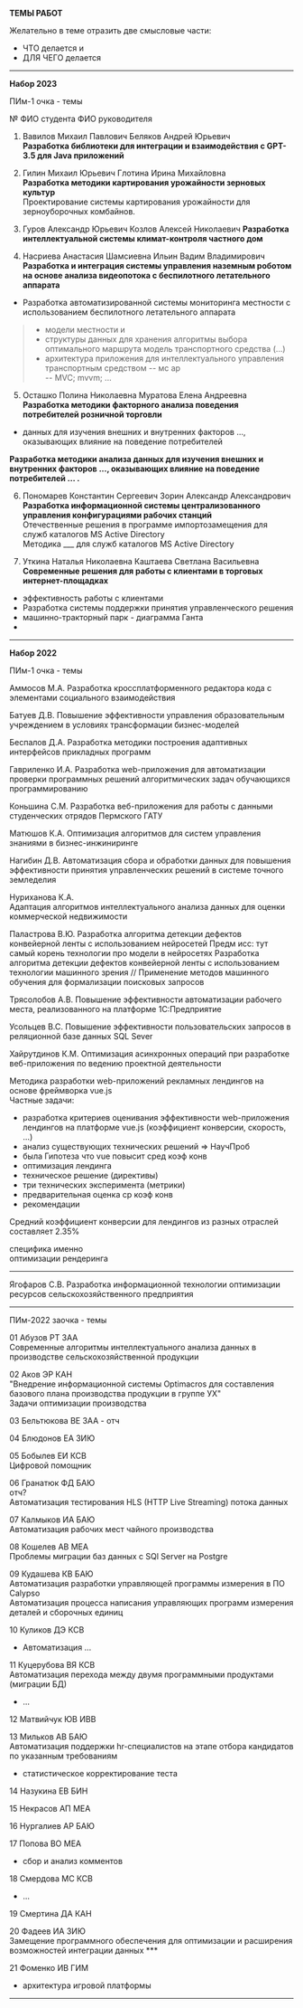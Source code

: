 **ТЕМЫ РАБОТ**  

Желательно в теме отразить две смысловые части:  

- ЧТО делается и  
- ДЛЯ ЧЕГО делается  

---  

**Набор 2023**  

ПИм-1 очка - темы

№  ФИО студента                     ФИО руководителя
1. Вавилов Михаил Павлович          Беляков Андрей Юрьевич  
**Разработка библиотеки для интеграции и взаимодействия с GPT-3.5 для Java приложений**  

2. Гилин Михаил Юрьевич             Глотина Ирина Михайловна  
**Разработка методики картирования урожайности зерновых культур**  
Проектирование системы картирования урожайности для зерноуборочных комбайнов.  

3. Гуров Александр Юрьевич          Козлов Алексей Николаевич
**Разработка интеллектуальной системы климат-контроля частного дом**  

4. Насриева Анастасия Шамсиевна     Ильин Вадим Владимирович  
**Разработка и интеграция системы управления наземным роботом на основе анализа видеопотока с беспилотного летательного аппарата**  
- Разработка автоматизированной системы мониторинга местности с использованием беспилотного летательного аппарата  

> + модели местности и 
> + структуры данных для хранения
> алгоритмы выбора оптимального маршрута
> модель транспортного средства (...)
> + архитектура приложения для интеллектуального управления транспортным средством
> -- мс ар  
> -- MVC; mvvm; ...  

5. Осташко Полина Николаевна        Муратова Елена Андреевна
**Разработка методики факторного анализа поведения потребителей розничной торговли**  
- данных для изучения внешних и внутренних факторов ..., оказывающих влияние на поведение потребителей  

**Разработка методики анализа данных для изучения внешних и внутренних факторов ..., оказывающих влияние на поведение потребителей ... .**  

6. Пономарев Константин Сергеевич   Зорин Александр Александрович  
**Разработка информационной системы централизованного управления конфигурациями рабочих станций**  
Отечественные решения в программе импортозамещения для служб каталогов MS Active Directory  
Методика ___  для служб каталогов MS Active Directory  

7. Уткина Наталья Николаевна        Каштаева Светлана Васильевна
**Современные решения для работы с клиентами в торговых интернет-площадках**
- эффективность работы с клиентами  
- Разработка системы поддержки принятия управленческого решения  
- машинно-тракторный парк - диаграмма Ганта
- 

---  

**Набор 2022**  

ПИм-1 очка - темы

Аммосов М.А.
Разработка кроссплатформенного редактора кода с элементами социального взаимодействия

Батуев Д.В.
Повышение эффективности управления образовательным учреждением в условиях трансформации бизнес-моделей

Беспалов Д.А.
Разработка методики построения адаптивных интерфейсов прикладных программ

Гавриленко И.А.
Разработка web-приложения для автоматизации проверки программных решений алгоритмических задач обучающихся программированию

Коньшина С.М.
Разработка веб-приложения для работы с данными студенческих отрядов Пермского ГАТУ

Матюшов К.А.
Оптимизация алгоритмов для систем управления знаниями в бизнес-инжиниринге

Нагибин Д.В.
Автоматизация сбора и обработки данных для повышения эффективности принятия управленческих решений в системе точного земледелия

Нуриханова К.А.  
Адаптация алгоритмов интеллектуального анализа данных для оценки коммерческой недвижимости

Паластрова В.Ю.
Разработка алгоритма детекции дефектов конвейерной ленты с использованием нейросетей
Предм исс: тут самый корень технологии про модели в нейросетях
Разработка алгоритма детекции дефектов конвейерной ленты с использованием технологии машинного зрения
// Применение методов машинного обучения для формализации поисковых запросов

Трясолобов А.В.
Повышение эффективности автоматизации рабочего места, реализованного на платформе 1С:Предприятие

Усольцев В.С.
Повышение эффективности пользовательских запросов в реляционной базе данных SQL Sever

Хайрутдинов К.М.
Оптимизация асинхронных операций при разработке веб-приложения по ведению проектной деятельности  

Методика разработки web-приложений рекламных лендингов на основе фреймворка vue.js  
Частные задачи:  
- разработка критериев оценивания эффективности web-приложения лендингов на платформе vue.js (коэффициент конверсии, скорость, ...)  
- анализ существующих технических решений => НаучПроб
- была Гипотеза что vue повысит сред коэф конв
- оптимизация лендинга  
- техническое решение (директивы)  
- три технических эксперимента (метрики)  
- предварительная оценка ср коэф конв  
- рекомендации  

Средний коэффициент конверсии для лендингов из разных отраслей составляет 2.35%

специфика именно  
оптимизации рендеринга

---  

Ягофаров С.В.
Разработка информационной технологии оптимизации ресурсов сельскохозяйственного предприятия

---  

ПИм-2022 заочка - темы  

01 Абузов РТ ЗАА  
Современные алгоритмы интеллектуального анализа данных в производстве сельскохозяйственной продукции  

02 Аков ЭР КАН  
"Внедрение информационной системы Optimacros для составления базового плана производства продукции в группе УХ"  
Задачи оптимизации производства  

03 Бельтюкова ВЕ ЗАА - отч  

04 Блюдонов ЕА ЗИЮ  

05 Бобылев ЕИ КСВ  
Цифровой помощник  

06 Гранатюк ФД БАЮ  
отч?  
Автоматизация тестирования HLS (HTTP Live Streaming) потока данных  

07 Калмыков ИА БАЮ  
Автоматизация рабочих мест чайного производства  

08 Кошелев АВ МЕА  
Проблемы миграции баз данных с SQl Server на Postgre  

09 Кудашева КВ БАЮ  
Автоматизация разработки управляющей программы измерения в ПО Calypso  
Автоматизация процесса написания управляющих программ измерения деталей и сборочных единиц  

10 Куликов ДЭ КСВ  
- Автоматизация ...  

11 Куцерубова ВЯ КСВ  
Автоматизация перехода между двумя программными продуктами (миграции БД)  
- ...  

12 Матвийчук ЮВ ИВВ  

13 Мильков АВ БАЮ  
Автоматизация поддержки hr-специалистов на этапе отбора кандидатов по указанным требованиям  
- статистическое корректирование теста  

14 Назукина ЕВ БИН  

15 Некрасов АП МЕА  

16 Нургалиев АР БАЮ  

17 Попова ВО МЕА  
- сбор и анализ комментов  

18 Смердова МС КСВ  
- ...  

19 Смертина ДА КАН  

20 Фадеев ИА ЗИЮ  
Замещение программного обеспечения для оптимизации и расширения
возможностей интеграции данных ***  

21 Фоменко ИВ ГИМ  
- архитектура игровой платформы  

---  

